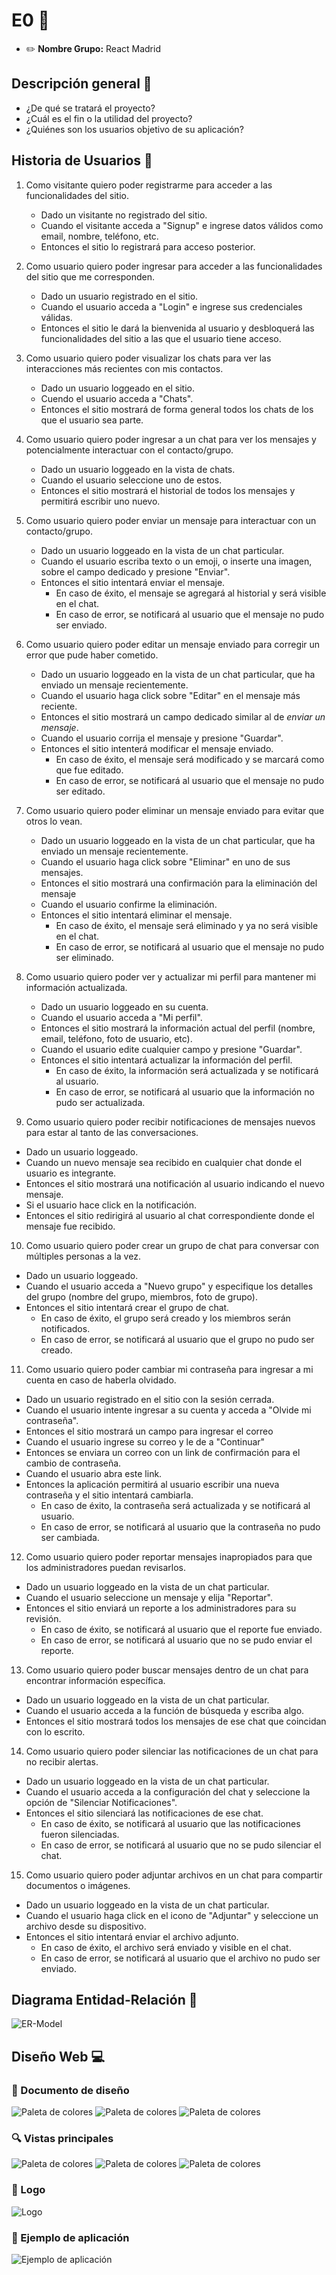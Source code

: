 # E0 :construction:

* :pencil2: **Nombre Grupo:** React Madrid


## Descripción general :thought_balloon:

- ¿De qué se tratará el proyecto?
- ¿Cuál es el fin o la utilidad del proyecto?
- ¿Quiénes son los usuarios objetivo de su aplicación?

## Historia de Usuarios :busts_in_silhouette:

1. Como visitante quiero poder registrarme para acceder a las funcionalidades del sitio.
    - Dado un visitante no registrado del sitio.
    - Cuando el visitante acceda a "Signup" e ingrese datos válidos como email, nombre, teléfono, etc.
    - Entonces el sitio lo registrará para acceso posterior.
2. Como usuario quiero poder ingresar para acceder a las funcionalidades del sitio que me corresponden.
    - Dado un usuario registrado en el sitio.
    - Cuando el usuario acceda a "Login" e ingrese sus credenciales válidas.
    - Entonces el sitio le dará la bienvenida al usuario y desbloquerá las funcionalidades del sitio a las que el usuario tiene acceso.
3. Como usuario quiero poder visualizar los chats para ver las interacciones más recientes con mis contactos.
    - Dado un usuario loggeado en el sitio.
    - Cuendo el usuario acceda a "Chats".
    - Entonces el sitio mostrará de forma general todos los chats de los que el usuario sea parte.
4. Como usuario quiero poder ingresar a un chat para ver los mensajes y potencialmente interactuar con el contacto/grupo.
    - Dado un usuario loggeado en la vista de chats.
    - Cuando el usuario seleccione uno de estos.
    - Entonces el sitio mostrará el historial de todos los mensajes y permitirá escribir uno nuevo.
5. Como usuario quiero poder enviar un mensaje para interactuar con un contacto/grupo.
    - Dado un usuario loggeado en la vista de un chat particular.
    - Cuando el usuario escriba texto o un emoji, o inserte una imagen, sobre el campo dedicado y presione "Enviar".
    - Entonces el sitio intentará enviar el mensaje.
        - En caso de éxito, el mensaje se agregará al historial y será visible en el chat.
        - En caso de error, se notificará al usuario que el mensaje no pudo ser enviado.
6. Como usuario quiero poder editar un mensaje enviado para corregir un error que pude haber cometido.
    - Dado un usuario loggeado en la vista de un chat particular, que ha enviado un mensaje recientemente.
    - Cuando el usuario haga click sobre "Editar" en el mensaje más reciente.
    - Entonces el sitio mostrará un campo dedicado similar al de *enviar un mensaje*.
    - Cuando el usuario corrija el mensaje y presione "Guardar".
    - Entonces el sitio intenterá modificar el mensaje enviado.
        - En caso de éxito, el mensaje será modificado y se marcará como que fue editado.
        - En caso de error, se notificará al usuario que el mensaje no pudo ser editado.

7.  Como usuario quiero poder eliminar un mensaje enviado para evitar que otros lo vean.
    - Dado un usuario loggeado en la vista de un chat particular, que ha enviado un mensaje recientemente.
    - Cuando el usuario haga click sobre "Eliminar" en uno de sus mensajes.
    - Entonces el sitio mostrará una confirmación para la eliminación del mensaje
    - Cuando el usuario confirme la eliminación.
    - Entonces el sitio intentará eliminar el mensaje.
        - En caso de éxito, el mensaje será eliminado y ya no será visible en el chat.
        - En caso de error, se notificará al usuario que el mensaje no pudo ser eliminado.
8. Como usuario quiero poder ver y actualizar mi perfil para mantener mi información actualizada.
    - Dado un usuario loggeado en su cuenta.
    - Cuando el usuario acceda a "Mi perfil".
    - Entonces el sitio mostrará la información actual del perfil (nombre, email, teléfono, foto de usuario, etc).
    - Cuando el usuario edite cualquier campo y presione "Guardar".
    - Entonces el sitio intentará actualizar la información del perfil.
        - En caso de éxito, la información será actualizada y se notificará al usuario.
        - En caso de error, se notificará al usuario que la información no pudo ser actualizada.

9. Como usuario quiero poder recibir notificaciones de mensajes nuevos para estar al tanto de las conversaciones.

- Dado un usuario loggeado.
- Cuando un nuevo mensaje sea recibido en cualquier chat donde el usuario es integrante.
- Entonces el sitio mostrará una notificación al usuario indicando el nuevo mensaje.
- Si el usuario hace click en la notificación.
- Entonces el sitio redirigirá al usuario al chat correspondiente donde el mensaje fue recibido.

10. Como usuario quiero poder crear un grupo de chat para conversar con múltiples personas a la vez.

- Dado un usuario loggeado.
- Cuando el usuario acceda a "Nuevo grupo" y especifique los detalles del grupo (nombre del grupo, miembros, foto de grupo).
- Entonces el sitio intentará crear el grupo de chat.
    - En caso de éxito, el grupo será creado y los miembros serán notificados.
    - En caso de error, se notificará al usuario que el grupo no pudo ser creado.


11. Como usuario quiero poder cambiar mi contraseña para ingresar a mi cuenta en caso de haberla olvidado.

- Dado un usuario registrado en el sitio con la sesión cerrada.
- Cuando el usuario intente ingresar a su cuenta y acceda a "Olvide mi contraseña".
- Entonces el sitio mostrará un campo para ingresar el correo
- Cuando el usuario ingrese su correo y le de a "Continuar"
- Entonces se enviara un correo con un link de confirmación para el cambio de contraseña.
- Cuando el usuario abra este link.
- Entonces la aplicación permitirá al usuario escribir una nueva contraseña y el sitio intentará cambiarla.
    - En caso de éxito, la contraseña será actualizada y se notificará al usuario.
    - En caso de error, se notificará al usuario que la contraseña no pudo ser cambiada.

12. Como usuario quiero poder reportar mensajes inapropiados para que los administradores puedan revisarlos.

- Dado un usuario loggeado en la vista de un chat particular.
- Cuando el usuario seleccione un mensaje y elija "Reportar".
- Entonces el sitio enviará un reporte a los administradores para su revisión.
    - En caso de éxito, se notificará al usuario que el reporte fue enviado.
    - En caso de error, se notificará al usuario que no se pudo enviar el reporte.

13. Como usuario quiero poder buscar mensajes dentro de un chat para encontrar información específica.

- Dado un usuario loggeado en la vista de un chat particular.
- Cuando el usuario acceda a la función de búsqueda y escriba algo.
- Entonces el sitio mostrará todos los mensajes de ese chat que coincidan con lo escrito.

14. Como usuario quiero poder silenciar las notificaciones de un chat para no recibir alertas.

- Dado un usuario loggeado en la vista de un chat particular.
- Cuando el usuario acceda a la configuración del chat y seleccione la opción de "Silenciar Notificaciones".
- Entonces el sitio silenciará las notificaciones de ese chat.
    - En caso de éxito, se notificará al usuario que las notificaciones fueron silenciadas.
    - En caso de error, se notificará al usuario que no se pudo silenciar el chat.

15. Como usuario quiero poder adjuntar archivos en un chat para compartir documentos o imágenes.

- Dado un usuario loggeado en la vista de un chat particular.
- Cuando el usuario haga click en el icono de "Adjuntar" y seleccione un archivo desde su dispositivo.
- Entonces el sitio intentará enviar el archivo adjunto.
    - En caso de éxito, el archivo será enviado y visible en el chat.
    - En caso de error, se notificará al usuario que el archivo no pudo ser enviado.


## Diagrama Entidad-Relación :scroll:
<!-- Insertamos la imagen ER-Model.png -->
![ER-Model](assets/ER-Model.png)

## Diseño Web :computer:

<!-- Documento de diseño web -->
### :art: Documento de diseño
![Paleta de colores](assets/Design/PrincipalColors.png)
![Paleta de colores](assets/Design/SecondaryColors.png)
![Paleta de colores](assets/Design/Typography.png)


<!-- Vistas principales -->
### :mag: Vistas principales
![Paleta de colores](assets/Views/ResponsiveDesign1.png)
![Paleta de colores](assets/Views/ResponsiveDesign2.png)
![Paleta de colores](assets/Views/ResponsiveDesign3.jpg)

<!-- Logo -->
### :art: Logo
![Logo](assets/Logo.jpg)

<!-- ejemplo de aplicacion -->
### :iphone: Ejemplo de aplicación
![Ejemplo de aplicación](assets/PatternApplication.png)